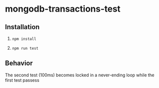 # mongodb-transactions-test

## Installation

1. `npm install`

2. `npm run test`

## Behavior

The second test (100ms) becomes locked in a never-ending loop while the first test passess
